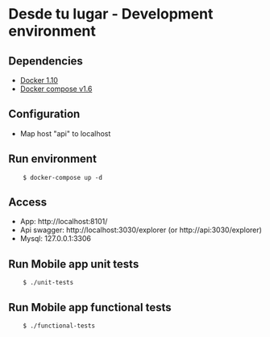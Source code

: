 # Desde tu lugar - Development environment

## Dependencies
* [Docker 1.10](https://docs.docker.com/engine/installation/)
* [Docker compose v1.6](https://docs.docker.com/compose/install/)

## Configuration

* Map host "api" to localhost

## Run environment
```
    $ docker-compose up -d
```

## Access

* App: http://localhost:8101/
* Api swagger: http://localhost:3030/explorer (or http://api:3030/explorer)
* Mysql: 127.0.0.1:3306

## Run Mobile app unit tests
```
    $ ./unit-tests
```

## Run Mobile app functional tests
```
    $ ./functional-tests
```
